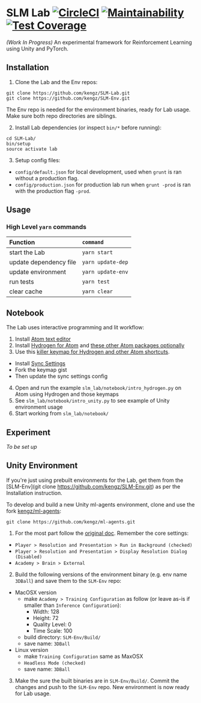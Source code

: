 # SLM Lab [![CircleCI](https://circleci.com/gh/kengz/SLM-Lab.svg?style=shield)](https://circleci.com/gh/kengz/SLM-Lab) [![Maintainability](https://api.codeclimate.com/v1/badges/20c6a124c468b4d3e967/maintainability)](https://codeclimate.com/github/kengz/SLM-Lab/maintainability) [![Test Coverage](https://api.codeclimate.com/v1/badges/20c6a124c468b4d3e967/test_coverage)](https://codeclimate.com/github/kengz/SLM-Lab/test_coverage)
_(Work In Progress)_ An experimental framework for Reinforcement Learning using Unity and PyTorch.

## Installation

1. Clone the Lab and the Env repos:
  ```shell
  git clone https://github.com/kengz/SLM-Lab.git
  git clone https://github.com/kengz/SLM-Env.git
  ```
  The Env repo is needed for the environment binaries, ready for Lab usage. Make sure both repo directories are siblings.

2. Install Lab dependencies (or inspect `bin/*` before running):
  ```shell
  cd SLM-Lab/
  bin/setup
  source activate lab
  ```

3. Setup config files:
  -  `config/default.json` for local development, used when `grunt` is ran without a production flag.
  -  `config/production.json` for production lab run when `grunt -prod` is ran with the production flag `-prod`.

## Usage

### High Level `yarn` commands

| Function | `command` |
| :------------- | :------------- |
| start the Lab | `yarn start` |
| update dependency file | `yarn update-dep` |
| update environment | `yarn update-env` |
| run tests | `yarn test` |
| clear cache | `yarn clear` |

## Notebook

The Lab uses interactive programming and lit workflow:

1. Install [Atom text editor](https://atom.io/)
2. Install [Hydrogen for Atom](https://atom.io/packages/hydrogen) and [these other Atom packages optionally](https://gist.github.com/kengz/70c20a0cb238ba1fbb29cdfe402c6470#file-packages-json-L3)
3. Use this [killer keymap for Hydrogen and other Atom shortcuts](https://gist.github.com/kengz/70c20a0cb238ba1fbb29cdfe402c6470#file-keymap-cson-L15-L18).
  - Install [Sync Settings](https://atom.io/packages/sync-settings)
  - Fork the keymap gist
  - Then update the sync settings config
4. Open and run the example `slm_lab/notebook/intro_hydrogen.py` on Atom using Hydrogen and those keymaps
5. See `slm_lab/notebook/intro_unity.py` to see example of Unity environment usage
6. Start working from `slm_lab/notebook/`

## Experiment

_To be set up_

## Unity Environment

If you're just using prebuilt environments for the Lab, get them from the [SLM-Env](git clone https://github.com/kengz/SLM-Env.git) as per the Installation instruction.

To develop and build a new Unity ml-agents environment, clone and use the fork [kengz/ml-agents](https://github.com/kengz/ml-agents):
  ```shell
  git clone https://github.com/kengz/ml-agents.git
  ```

1. For the most part follow the [original doc](https://github.com/Unity-Technologies/ml-agents/blob/master/docs/Getting-Started-with-Balance-Ball.md#building-unity-environment). Remember the core settings:
  - `Player > Resolution and Presentation > Run in Background (checked)`
  - `Player > Resolution and Presentation > Display Resolution Dialog (Disabled)`
  - `Academy > Brain > External`

2. Build the following versions of the environment binary (e.g. env name `3DBall`) and save them to the `SLM-Env` repo:
  - MacOSX version
    - make `Academy > Training Configuration` as follow (or leave as-is if smaller than `Inference Configuration`):
      - Width: 128
      - Height: 72
      - Quality Level: 0
      - Time Scale: 100
    - build directory: `SLM-Env/Build/`
    - save name: `3DBall`
  - Linux version
    - make `Training Configuration` same as MaxOSX
    - `Headless Mode (checked)`
    - save name: `3DBall`

3. Make the sure the built binaries are in `SLM-Env/Build/`. Commit the changes and push to the `SLM-Env` repo. New environment is now ready for Lab usage.
